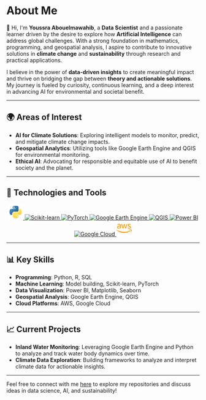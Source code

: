 # About Me

👋 Hi, I'm **Youssra Abouelmawahib**, a **Data Scientist** and a passionate learner driven by the desire to explore how **Artificial Intelligence** can address global challenges. With a strong foundation in mathematics, programming, and geospatial analysis, I aspire to contribute to innovative solutions in **climate change** and **sustainability** through research and practical applications.

I believe in the power of **data-driven insights** to create meaningful impact and thrive on bridging the gap between **theory and actionable solutions**. My journey is fueled by curiosity, continuous learning, and a deep interest in advancing AI for environmental and societal benefit.

---

## 🌍 Areas of Interest
- **AI for Climate Solutions**: Exploring intelligent models to monitor, predict, and mitigate climate change impacts.
- **Geospatial Analytics**: Utilizing tools like Google Earth Engine and QGIS for environmental monitoring.
- **Ethical AI**: Advocating for responsible and equitable use of AI to benefit society and the planet.

---

## 🔧 Technologies and Tools

<p align="center">
  <a href="https://www.python.org" target="_blank" rel="noreferrer">
    <img src="https://raw.githubusercontent.com/devicons/devicon/master/icons/python/python-original.svg" alt="Python" width="40" height="40"/>
  </a>
  <a href="https://scikit-learn.org/stable/" target="_blank" rel="noreferrer">
    <img src="https://upload.wikimedia.org/wikipedia/commons/0/05/Scikit_learn_logo_small.svg" alt="Scikit-learn" width="40" height="40"/>
  </a>
  <a href="https://pytorch.org/" target="_blank" rel="noreferrer">
    <img src="https://upload.wikimedia.org/wikipedia/commons/1/10/PyTorch_logo_icon.svg" alt="PyTorch" width="40" height="40"/>
  </a>
  <a href="https://earthengine.google.com/" target="_blank" rel="noreferrer">
    <img src="https://b.thumbs.redditmedia.com/X9PQAO7ZF1oj5ZxFmgWBFHP-xzqHlRJoUxnzBno2jcA.png" alt="Google Earth Engine" width="40" height="40"/>
  </a>
  <a href="https://www.qgis.org/en/site/" target="_blank" rel="noreferrer">
    <img src="https://www.qgis.org/img/logosign.svg" alt="QGIS" width="40" height="40"/>
  </a>
  <a href="https://powerbi.microsoft.com/" target="_blank" rel="noreferrer">
    <img src="https://upload.wikimedia.org/wikipedia/commons/c/cf/New_Power_BI_Logo.svg" alt="Power BI" width="40" height="40"/>
  </a>
  <a href="https://cloud.google.com/" target="_blank" rel="noreferrer">
    <img src="https://cdn.jsdelivr.net/gh/devicons/devicon/icons/googlecloud/googlecloud-original.svg" alt="Google Cloud" width="40" height="40"/>
  </a>
  <a href="https://aws.amazon.com/" target="_blank" rel="noreferrer">
    <img src="https://github.com/devicons/devicon/blob/master/icons/amazonwebservices/amazonwebservices-plain-wordmark.svg" alt="AWS" width="40" height="40"/>
  </a>
</p>

---

## 📊 Key Skills
- **Programming**: Python, R, SQL
- **Machine Learning**: Model building, Scikit-learn, PyTorch
- **Data Visualization**: Power BI, Matplotlib, Seaborn
- **Geospatial Analysis**: Google Earth Engine, QGIS
- **Cloud Platforms**: AWS, Google Cloud

---

## 📈 Current Projects
- **Inland Water Monitoring**: Leveraging Google Earth Engine and Python to analyze and track water body dynamics over time.
- **Climate Data Exploration**: Building frameworks to analyze and interpret climate data for actionable insights.

---

Feel free to connect with me [here](https://www.linkedin.com/in/youssra-abouelmawahib-263509326/) to explore my repositories and discuss ideas in data science, AI, and sustainability!
